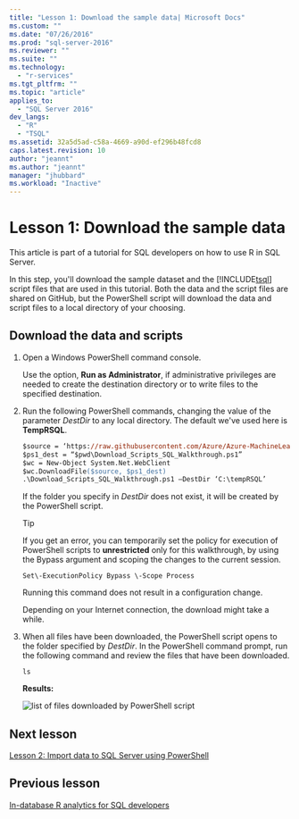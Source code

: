 ```yaml
---
title: "Lesson 1: Download the sample data| Microsoft Docs"
ms.custom: ""
ms.date: "07/26/2016"
ms.prod: "sql-server-2016"
ms.reviewer: ""
ms.suite: ""
ms.technology: 
  - "r-services"
ms.tgt_pltfrm: ""
ms.topic: "article"
applies_to: 
  - "SQL Server 2016"
dev_langs: 
  - "R"
  - "TSQL"
ms.assetid: 32a5d5ad-c58a-4669-a90d-ef296b48fcd8
caps.latest.revision: 10
author: "jeannt"
ms.author: "jeannt"
manager: "jhubbard"
ms.workload: "Inactive"
---
```

# Lesson 1: Download the sample data

This article is part of a tutorial for SQL developers on how to use R in SQL Server.

In this step, you'll download the sample dataset and the [!INCLUDE[tsql](../../includes/tsql-md.md)] script files that are used in this tutorial. Both the data and the script files are shared on GitHub, but the PowerShell script will download the data and script files to a local directory of your choosing.

## Download the data and scripts

1.  Open a Windows PowerShell command console.
  
    Use the option, **Run as Administrator**, if administrative privileges are needed  to create the destination directory or to write files to the specified destination.
  
2.  Run the following PowerShell commands, changing the value of the parameter *DestDir* to any local directory.  The default we've used here is **TempRSQL**.
  
    ```ps
    $source = ‘https://raw.githubusercontent.com/Azure/Azure-MachineLearning-DataScience/master/Misc/RSQL/Download_Scripts_SQL_Walkthrough.ps1’  
    $ps1_dest = “$pwd\Download_Scripts_SQL_Walkthrough.ps1”
    $wc = New-Object System.Net.WebClient
    $wc.DownloadFile($source, $ps1_dest)
    .\Download_Scripts_SQL_Walkthrough.ps1 –DestDir ‘C:\tempRSQL’
    ```
  
    If the folder you specify in *DestDir* does not exist, it will be created by the PowerShell script.
  
    > [!TIP]
    > If you get an error, you can temporarily set the policy for  execution of PowerShell scripts to **unrestricted** only for this walkthrough, by using the Bypass argument and scoping the changes to the current session.
    >   
    >````
    > Set\-ExecutionPolicy Bypass \-Scope Process
    >````
    > Running this command does not result in a configuration change.
  
    Depending on your Internet connection, the download might take a while.
  
3.  When all files have been downloaded, the PowerShell script opens to the folder specified by  *DestDir*. In the PowerShell command prompt, run the following command and review the files that have been downloaded.
  
    ```
    ls
    ```
  
    **Results:**
  
    ![list of files downloaded by PowerShell script](media/rsql-devtut-filelist.png "list of files downloaded by PowerShell script")
  
## Next lesson

[Lesson 2: Import data to SQL Server using PowerShell](../r/sqldev-import-data-to-sql-server-using-powershell.md)

## Previous lesson

[In-database R analytics for SQL developers](../tutorials/sqldev-in-database-r-for-sql-developers.md)
